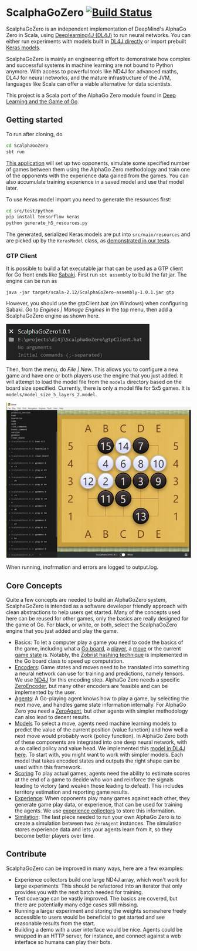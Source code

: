 # ScalphaGoZero [![Build Status](https://travis-ci.org/maxpumperla/ScalphaGoZero.svg?branch=master)](https://travis-ci.org/maxpumperla/ScalphaGoZero)

ScalphaGoZero is an independent implementation of DeepMind's AlphaGo Zero in Scala, 
using [Deeplearning4J (DL4J)](https://deeplearning4j.org/) to run neural networks. 
You can either run experiments with models built in [DL4J directly](https://github.com/maxpumperla/ScalphaGoZero/blob/master/src/main/scala/org/deeplearning4j/scalphagozero/models/DualResnetModel.scala) 
or import prebuilt [Keras models](https://github.com/maxpumperla/ScalphaGoZero/blob/master/src/main/scala/org/deeplearning4j/scalphagozero/models/KerasModel.scala).

ScalphaGoZero is mainly an engineering effort to demonstrate how complex and successful systems
in machine learning are not bound to Python anymore. With access to powerful tools like ND4J for
advanced maths, DL4J for neural networks, and the mature infrastructure of the JVM, languages
like Scala can offer a viable alternative for data scientists. 

This project is a Scala port of the AlphaGo Zero module found in 
[Deep Learning and the Game of Go](https://github.com/maxpumperla/deep_learning_and_the_game_of_go).

## Getting started

To run after cloning, do

```bash
cd ScalphaGoZero
sbt run
```

[This application](https://github.com/maxpumperla/ScalphaGoZero/blob/master/src/main/scala/org/deeplearning4j/scalphagozero/demo/ScalphaGoZero.scala) 
will set up two opponents, simulate some specified number of games between them using the
AlphaGo Zero methodology and train one of the opponents with the experience data
gained from the games. You can also accumulate training experience in a saved model and use that model later.

To use Keras model import you need to generate the resources first:

```bash
cd src/test/python
pip install tensorflow keras
python generate_h5_resources.py
```

The generated, serialized Keras models are put into `src/main/resources` and are picked up
by the `KerasModel` class, as [demonstrated in our tests](https://github.com/maxpumperla/ScalphaGoZero/blob/master/src/test/scala/org/deeplearning4j/scalphagozero/models/TestKerasImport.scala).
 
### GTP Client

It is possible to build a fat executable jar that can be used as a GTP client for Go front ends like [Sabaki](https://sabaki.yichuanshen.de/). First run `sbt assembly` to build the fat jar. The engine can be run as
```
java -jar target/scala-2.12/ScalphaGoZero-assembly-1.0.1.jar gtp
```
However, you should use the gtpClient.bat (on Windows) when configuring Sabaki. 
Go to *Engines | Manage Engines* in the top menu, then add a ScalphaGoZero engine as shown here.

![add scalphaGoZero engine to Sabaki](images/sabaki_manage_engines.PNG)

Then, from the menu, do *File | New*. 
This allows you to configure a new game and have one or both 
players use the engine that you just added. 
It will attempt to load the model file from the `models` directory based on the board size specified. Currently, there is only a model file for 5x5 games. It is `models/model_size_5_layers_2.model`.

![Sabaki play with ScalphaGoZero engine](images/sabaki_gtp_game.PNG)

When running, inofrmation and errors are logged to output.log.

## Core Concepts

Quite a few concepts are needed to build an AlphaGoZero system, ScalphaGoZero is intended
as a software developer friendly approach with clean abstractions to help users get 
started. Many of the concepts used here can be reused for other games, only the basics are
really designed for the game of Go. For black, or white, or both, select the ScalphaGoZero engine that you just added and play the game.

- Basics: To let a computer play a game you need to code the basics of the game, including 
what a [Go board](https://github.com/maxpumperla/ScalphaGoZero/blob/master/src/main/scala/org/deeplearning4j/scalphagozero/board/GoBoard.scala),
a [player](https://github.com/maxpumperla/ScalphaGoZero/blob/master/src/main/scala/org/deeplearning4j/scalphagozero/board/Player.scala),
a [move](https://github.com/maxpumperla/ScalphaGoZero/blob/master/src/main/scala/org/deeplearning4j/scalphagozero/board/Move.scala) or 
the current [game state](https://github.com/maxpumperla/ScalphaGoZero/blob/master/src/main/scala/org/deeplearning4j/scalphagozero/board/GameState.scala) is.
Notably, the [Zobrist hashing technique](https://github.com/maxpumperla/ScalphaGoZero/blob/master/src/main/scala/org/deeplearning4j/scalphagozero/board/ZobristHashing.scala)
is implemented in the Go board class to speed up computation. 
- [Encoders](https://github.com/maxpumperla/ScalphaGoZero/blob/master/src/main/scala/org/deeplearning4j/scalphagozero/encoders/Encoder.scala): 
Game states and moves need to be translated into something a neural network can
use for training and predictions, namely tensors. We use [ND4J](https://deeplearning4j.org/docs/latest/nd4j-overview)
for this encoding step. AlphaGo Zero needs a specific [ZeroEncoder](https://github.com/maxpumperla/ScalphaGoZero/blob/master/src/main/scala/org/deeplearning4j/scalphagozero/encoders/ZeroEncoder.scala),
but many other encoders are feasible and can be implemented by the user.
- [Agents](https://github.com/maxpumperla/ScalphaGoZero/blob/master/src/main/scala/org/deeplearning4j/scalphagozero/agents/Agent.scala):
A Go-playing agent knows how to play a game, by selecting the next move, and handles game state information
internally. For AlphaGo Zero you need a [ZeroAgent](https://github.com/maxpumperla/ScalphaGoZero/blob/master/src/main/scala/org/deeplearning4j/scalphagozero/agents/ZeroAgent.scala),
but other agents with simpler methodology can also lead to decent results.
- [Models](https://github.com/maxpumperla/ScalphaGoZero/tree/master/src/main/scala/org/deeplearning4j/scalphagozero/models)
To select a move, agents need machine learning models to predict the value of the current position (value function)
and how well a next move would probably work (policy function). In AlphaGo Zero both of these
components are integrated into one deep neural network, with a so called policy and value head.
We implemented this [model in DL4J here](https://github.com/maxpumperla/ScalphaGoZero/blob/master/src/main/scala/org/deeplearning4j/scalphagozero/models/DualResnetModel.scala).
To start with, you might want to work with simpler models. Each model that takes encoded states and outputs
the right shape can be used within this framework.
- [Scoring](https://github.com/maxpumperla/ScalphaGoZero/tree/master/src/main/scala/org/deeplearning4j/scalphagozero/scoring)
To play actual games, agents need the ability to estimate scores at the end of a game to decide 
who won and reinforce the signals leading to victory (and weaken those leading to defeat). This
includes territory estimation and reporting game results.
- [Experience](https://github.com/maxpumperla/ScalphaGoZero/tree/master/src/main/scala/org/deeplearning4j/scalphagozero/experience):
When opponents play many games against each other, they generate game play data, or experience,
that can be used for training the agents. We use [experience collectors](https://github.com/maxpumperla/ScalphaGoZero/blob/master/src/main/scala/org/deeplearning4j/scalphagozero/experience/ExperienceCollector.scala) 
to store this information.
- [Similation](https://github.com/maxpumperla/ScalphaGoZero/blob/master/src/main/scala/org/deeplearning4j/scalphagozero/simulation/ZeroSimulator.scala):
The last piece needed to run your own AlphaGo Zero is to create a simulation between two `ZeroAgent`
instances. The simulation stores experience data and lets your agents learn from it, so they
become better players over time.

## Contribute

ScalphaGoZero can be improved in many ways, here are a few examples:

- Experience collectors build one large ND4J array, which won't work for large experiments.
This should be refactored into an iterator that only provides you with the next batch
needed for training.
- Test coverage can be vastly improved. The basics are covered, but there are potentially many
edge cases still missing.
- Running a larger experiment and storing the weights somewhere freely accessible to users
would be beneficial to get started and see reasonable results from the start.
- Building a demo with a user interface would be nice. Agents could be wrapped in an HTTP server,
for instance, and connect against a web interface so humans can play their bots.   
